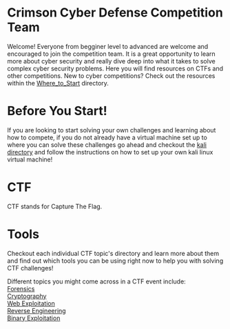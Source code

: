 # Crimson Cyber Defense Competition Team 
Welcome! Everyone from begginer level to advanced are welcome and encouraged to join 
the competition team. It is a great opportunity to learn more about cyber security 
and really dive deep into what it takes to solve complex cyber security problems. 
Here you will find resources on CTFs and other competitions. New to cyber competitions? 
Check out the resources within the [Where_to_Start](/Competition_Prep/Where_to_Start) directory.<br/>

# Before You Start!
If you are looking to start solving your own challenges and learning about how to compete, 
if you do not already have a virtual machine set up to where you can solve these challenges
go ahead and checkout the [kali directory](/Kali) and follow the instructions on how to set
up your own kali linux virtual machine!  

# CTF
CTF stands for Capture The Flag. 

# Tools
Checkout each individual CTF topic's directory and learn more about them and find out
which tools you can be using right now to help you with solving CTF challenges!<br/>

Different topics you might come across in a CTF event include:<br/>
[Forensics](/Competition_Prep/CTF/Forensics)<br/>
[Cryptography](/Competition_Prep/CTF/Cryptography)<br/>
[Web Exploitation](/Competition_Prep/CTF/Web_Exploitation)<br/>
[Reverse Engineering](/Competition_Prep/CTF/Reverse_Engineering)<br/>
[Binary Exploitation](/Competition_Prep/CTF/Binary_Exploitation)<br/>
